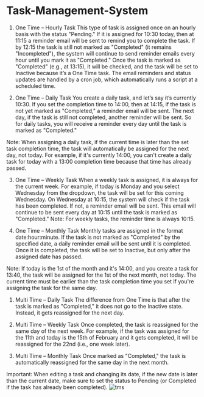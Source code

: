 # Task-Management-System
1. One Time – Hourly Task
This type of task is assigned once on an hourly basis with the status "Pending."
If it is assigned for 10:30 today, then at 11:15 a reminder email will be sent to remind you to complete the task.
If by 12:15 the task is still not marked as "Completed" (it remains "Incompleted"), the system will continue to send reminder emails every hour until you mark it as "Completed."
Once the task is marked as "Completed" (e.g., at 13:15), it will be checked, and the task will be set to Inactive because it’s a One Time task.
The email reminders and status updates are handled by a cron job, which automatically runs a script at a scheduled time.

2. One Time – Daily Task
You create a daily task, and let’s say it’s currently 10:30.
If you set the completion time to 14:00, then at 14:15, if the task is not yet marked as "Completed," a reminder email will be sent.
The next day, if the task is still not completed, another reminder will be sent.
So for daily tasks, you will receive a reminder every day until the task is marked as "Completed."

Note: When assigning a daily task, if the current time is later than the set task completion time, the task will automatically be assigned for the next day, not today.
For example, if it's currently 14:00, you can't create a daily task for today with a 13:00 completion time because that time has already passed.

3. One Time – Weekly Task
When a weekly task is assigned, it is always for the current week.
For example, if today is Monday and you select Wednesday from the dropdown, the task will be set for this coming Wednesday.
On Wednesday at 10:15, the system will check if the task has been completed.
If not, a reminder email will be sent.
This email will continue to be sent every day at 10:15 until the task is marked as "Completed."
Note: For weekly tasks, the reminder time is always 10:15.

4. One Time – Monthly Task
Monthly tasks are assigned in the format date:hour:minute.
If the task is not marked as "Completed" by the specified date, a daily reminder email will be sent until it is completed.
Once it is completed, the task will be set to Inactive, but only after the assigned date has passed.

Note: If today is the 1st of the month and it's 14:00, and you create a task for 13:40, the task will be assigned for the 1st of the next month, not today.
The current time must be earlier than the task completion time you set if you're assigning the task for the same day.

1. Multi Time – Daily Task
The difference from One Time is that after the task is marked as "Completed," it does not go to the Inactive state.
Instead, it gets reassigned for the next day.

2. Multi Time – Weekly Task
Once completed, the task is reassigned for the same day of the next week.
For example, if the task was assigned for the 11th and today is the 15th of February and it gets completed, it will be reassigned for the 22nd (i.e., one week later).

3. Multi Time – Monthly Task
Once marked as "Completed," the task is automatically reassigned for the same day in the next month.

Important: When editing a task and changing its date, if the new date is later than the current date, make sure to set the status to Pending (or Completed if the task has already been completed).
![tms](https://github.com/user-attachments/assets/883a9f90-14d9-421f-8a48-6008deeaaebc)



